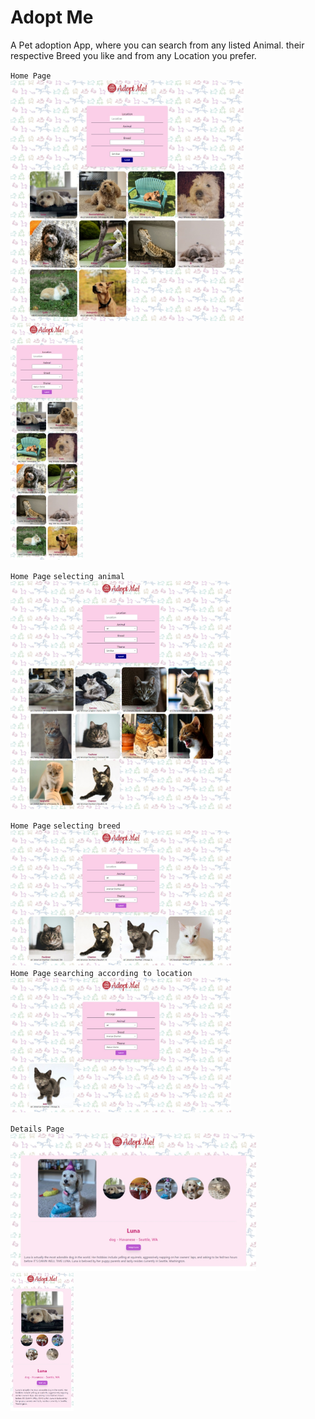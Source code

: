# Adopt Me

A Pet adoption App, where you can search from any listed Animal. their respective Breed you like and from any Location you prefer.

`Home Page` </br>
<img width=74% src="imgs/Tailwind/homePage.jpeg"> &nbsp;&nbsp; <img width=23% src="imgs/Tailwind/homePage_small.jpeg"> </br> 

`Home Page`  `selecting animal` </br>
<img width=70% src="imgs/Tailwind/homePage2.jpeg"> </br>

`Home Page`  `selecting breed` </br>
<img width=70% src="imgs/Tailwind/homePage3.jpeg"> </br>
`Home Page`  `searching according to location` </br>
<img width=70% src="imgs/Tailwind/homePage4.jpeg"> </br>

`Details Page` </br>
<img width=78% src="imgs/Tailwind/details.jpeg"> &nbsp;&nbsp; <img width=20% src="imgs/Tailwind/details_small.jpeg"> </br> 
